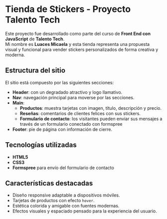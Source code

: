 #  Tienda de Stickers - Proyecto Talento Tech

Este proyecto fue desarrollado como parte del curso de **Front End con JavaScript** de **Talento Tech**.  
Mi nombre es **Luaces Micaela** y esta tienda representa una propuesta visual y funcional para vender stickers personalizados de forma creativa y moderna.

##  Estructura del sitio

El sitio está compuesto por las siguientes secciones:

- **Header**: con un degradado atractivo y logo llamativo.
- **Nav**: navegación principal para moverse por las secciones.
- **Main**:
  -  **Productos**: muestra tarjetas con imagen, título, descripción y precio.
  -  **Reseñas**: comentarios de clientes felices con sus stickers.
  -  **Formulario de contacto**: los visitantes pueden enviar sus mensajes a través de un formulario conectado con formspree
- **Footer**: pie de página con información de cierre.

##  Tecnologías utilizadas

- **HTML5**
- **CSS3**
- **Formspree** para envío del formulario de contacto

##  Características destacadas

- Diseño responsive adaptable a dispositivos móviles.
- Tarjetas de productos con efecto `hover`.
- Estética colorida y amigable con fuentes modernas.
- Efectos visuales y espaciado pensado para la experiencia del usuario.

